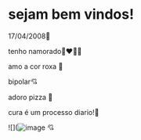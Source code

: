 # sejam bem vindos!

17/04/2008👻

tenho namorado👩‍❤️‍💋‍👨

amo a cor roxa 💜

bipolar💘

adoro pizza 🍕

cura é um processo diario!🥀

![](![image](https://github.com/nieradka157/Ana/assets/163427688/3ff002d7-7057-48d9-af02-a2f4de5e7561)
💘
